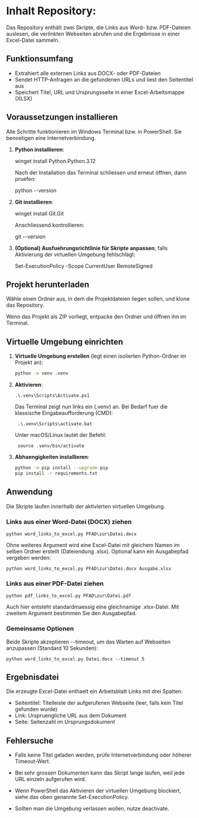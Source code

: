 # Inhalt Repository:

Das Repository enthält zwei Skripte, die Links aus Word- bzw. PDF-Dateien auslesen, die verlinkten Webseiten abrufen und die Ergebnisse in einer Excel-Datei sammeln.

## Funktionsumfang
- Extrahiert alle externen Links aus DOCX- oder PDF-Dateien
- Sendet HTTP-Anfragen an die gefundenen URLs und liest den Seitentitel aus
- Speichert Titel, URL und Ursprungsseite in einer Excel-Arbeitsmappe (XLSX)

## Voraussetzungen installieren
Alle Schritte funktionieren im Windows Terminal bzw. in PowerShell. Sie benoetigen eine Internetverbindung.

1. **Python installieren**:

    winget install Python.Python.3.12

   Nach der Installation das Terminal schliessen und erneut öffnen, dann pruefen:

    python --version

2. **Git installieren**:

    winget install Git.Git

   Anschliessend kontrollieren:

    git --version

3. **(Optional) Ausfuehrungsrichtlinie für Skripte anpassen**, falls Aktivierung der virtuellen Umgebung fehlschlägt:

    Set-ExecutionPolicy -Scope CurrentUser RemoteSigned

## Projekt herunterladen
Wähle einen Ordner aus, in dem die Projektdateien liegen sollen, und klone das Repository.

Wenn das Projekt als ZIP vorliegt, entpacke den Ordner und öffnen ihn im Terminal.

## Virtuelle Umgebung einrichten
1. **Virtuelle Umgebung erstellen** (legt einen isolierten Python-Ordner im Projekt an):

   ```bash
   python -m venv .venv

3. **Aktivieren**:

       .\.venv\Scripts\Activate.ps1

   Das Terminal zeigt nun links ein (.venv) an. Bei Bedarf fuer die klassische Eingabeaufforderung (CMD):

        .\.venv\Scripts\activate.bat

   Unter macOS/Linux lautet der Befehl:

        source .venv/bin/activate

5. **Abhaengigkeiten installieren**:

    ```bash
    python -m pip install --upgrade pip
    pip install -r requirements.txt

## Anwendung
Die Skripte laufen innerhalb der aktivierten virtuellen Umgebung.

### Links aus einer Word-Datei (DOCX) ziehen

    python word_links_to_excel.py PFAD\zur\Datei.docx

Ohne weiteres Argument wird eine Excel-Datei mit gleichem Namen im selben Ordner erstellt (Dateiendung .xlsx). Optional kann ein Ausgabepfad vergeben werden:

    python word_links_to_excel.py PFAD\zur\Datei.docx Ausgabe.xlsx

### Links aus einer PDF-Datei ziehen

    python pdf_links_to_excel.py PFAD\zur\Datei.pdf

Auch hier entsteht standardmaessig eine gleichnamige .xlsx-Datei. Mit zweitem Argument bestimmen Sie den Ausgabepfad.

### Gemeinsame Optionen
Beide Skripte akzeptieren --timeout, um das Warten auf Webseiten anzupassen (Standard 10 Sekunden):

    python word_links_to_excel.py Datei.docx --timeout 5

## Ergebnisdatei
Die erzeugte Excel-Datei enthaelt ein Arbeitsblatt Links mit drei Spalten:
- Seitentitel: Titelleiste der aufgerufenen Webseite (leer, falls kein Titel gefunden wurde)
- Link: Urspruengliche URL aus dem Dokument
- Seite: Seitenzahl im Ursprungsdokument

## Fehlersuche
- Falls keine Titel geladen werden, prüfe Internetverbindung oder höherer Timeout-Wert.
- Bei sehr grossen Dokumenten kann das Skript lange laufen, weil jede URL einzeln aufgerufen wird.
- Wenn PowerShell das Aktivieren der virtuellen Umgebung blockiert, siehe das oben genannte Set-ExecutionPolicy.

- Sollten man die Umgebung verlassen wollen, nutze deactivate.

